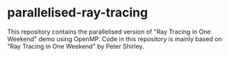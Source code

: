 # parallelised-ray-tracing

This repository contains the parallelised version of "Ray Tracing in One Weekend" demo using OpenMP. Code in this repository is mainly based on "Ray Tracing in One Weekend" by Peter Shirley. 
